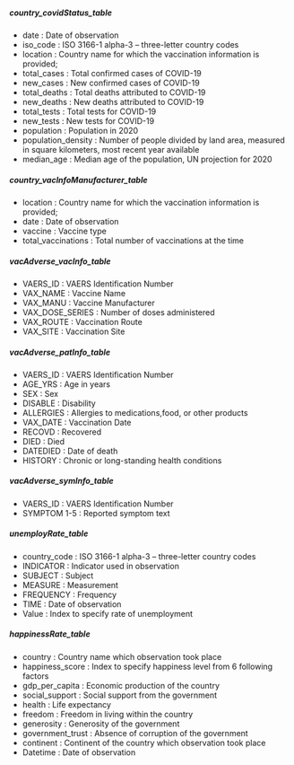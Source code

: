 ##### country_covidStatus_table
* date : Date of observation
* iso_code : ISO 3166-1 alpha-3 – three-letter country codes
* location : Country name for which the vaccination information is provided;
* total_cases : Total confirmed cases of COVID-19
* new_cases : New confirmed cases of COVID-19
* total_deaths : Total deaths attributed to COVID-19
* new_deaths : New deaths attributed to COVID-19
* total_tests : Total tests for COVID-19
* new_tests : New tests for COVID-19
* population : Population in 2020
* population_density : Number of people divided by land area, measured in square kilometers, most recent year available
* median_age : Median age of the population, UN projection for 2020

##### country_vacInfoManufacturer_table
* location : Country name for which the vaccination information is provided;
* date : Date of observation
* vaccine : Vaccine type
* total_vaccinations :  Total number of vaccinations at the time

##### vacAdverse_vacInfo_table
* VAERS_ID : VAERS Identification Number
* VAX_NAME : Vaccine Name
* VAX_MANU : Vaccine Manufacturer
* VAX_DOSE_SERIES : Number of doses administered
* VAX_ROUTE : Vaccination Route
* VAX_SITE : Vaccination Site

##### vacAdverse_patInfo_table
* VAERS_ID : VAERS Identification Number
* AGE_YRS : Age in years
* SEX : Sex
* DISABLE : Disability
* ALLERGIES : Allergies to medications,food, or other products 
* VAX_DATE : Vaccination Date
* RECOVD : Recovered
* DIED : Died
* DATEDIED : Date of death
* HISTORY : Chronic or long-standing health conditions

##### vacAdverse_symInfo_table
* VAERS_ID : VAERS Identification Number
* SYMPTOM 1-5 : Reported symptom text

##### unemployRate_table
* country_code : ISO 3166-1 alpha-3 – three-letter country codes
* INDICATOR : Indicator used in observation
* SUBJECT : Subject
* MEASURE : Measurement
* FREQUENCY : Frequency
* TIME : Date of observation
* Value : Index to specify rate of unemployment

##### happinessRate_table
* country : Country name which observation took place
* happiness_score : Index to specify happiness level from 6 following factors
* gdp_per_capita : Economic production of the country
* social_support : Social support from the government
* health : Life expectancy
* freedom : Freedom in living within the country
* generosity : Generosity of the government
* government_trust : Absence of corruption of the government
* continent : Continent of the country which observation took place
* Datetime : Date of observation